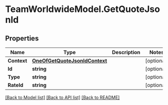 # TeamWorldwideModel.GetQuoteJsonld
## Properties

Name | Type | Description | Notes
------------ | ------------- | ------------- | -------------
**Context** | [**OneOfGetQuoteJsonldContext**](OneOfGetQuoteJsonldContext.md) |  | [optional] 
**Id** | **string** |  | [optional] 
**Type** | **string** |  | [optional] 
**RateId** | **string** |  | [optional] 

[[Back to Model list]](../README.md#documentation-for-models) [[Back to API list]](../README.md#documentation-for-api-endpoints) [[Back to README]](../README.md)

